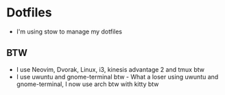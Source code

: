 # Dotfiles
- I'm using stow to manage my dotfiles

## BTW
- I use Neovim, Dvorak, Linux, i3, kinesis advantage 2 and tmux btw
- I use uwuntu and gnome-terminal btw - What a loser using uwuntu and gnome-terminal, I now use arch btw with kitty btw
